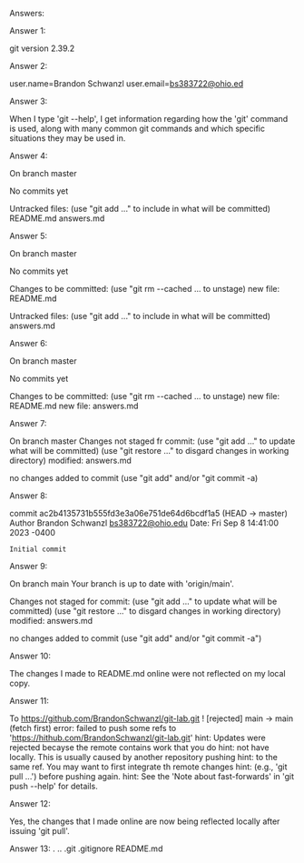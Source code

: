 Answers:


Answer 1:

git version 2.39.2


Answer 2:

user.name=Brandon Schwanzl
user.email=bs383722@ohio.ed


Answer 3:

When I type 'git --help', I get information regarding how the 'git' command is used, along
with many common git commands and which specific situations they may be used in.


Answer 4:

On branch master

No commits yet

Untracked files:
    (use "git add <file>..." to include in what will be committed)
        README.md
        answers.md


Answer 5:

On branch master

No commits yet

Changes to be committed:
    (use "git rm --cached <file>... to unstage)
        new file:   README.md

Untracked files:
    (use "git add <file>..." to include in what will be committed)
        answers.md


Answer 6:

On branch master

No commits yet

Changes to be committed:
    (use "git rm --cached <file>... to unstage)
        new file:   README.md
        new file:   answers.md


Answer 7:

On branch master
Changes not staged fr commit:
    (use "git add <file>..." to update what will be committed)
    (use "git restore <file>..." to disgard changes in working directory)
        modified:   answers.md

no changes added to commit (use "git add" and/or "git commit -a)


Answer 8:

commit ac2b4135731b555fd3e3a06e751de64d6bcdf1a5 (HEAD -> master)
Author Brandon Schwanzl <bs383722@ohio.edu>
Date:   Fri Sep 8 14:41:00 2023 -0400

    Initial commit


Answer 9:

On branch main
Your branch is up to date with 'origin/main'.

Changes not staged for commit:
    (use "git add <file>..." to update what will be committed)
    (use "git restore <file>..." to disgard changes in working directory)
        modified:   answers.md

no changes added to commit (use "git add" and/or "git commit -a")


Answer 10:

The changes I made to README.md online were not reflected on my local copy.

Answer 11:

To https://github.com/BrandonSchwanzl/git-lab.git
 ! [rejected]       main -> main (fetch first)
error: failed to push some refs to 'https://hithub.com/BrandonSchwanzl/git-lab.git'
hint: Updates were rejected becayse the remote contains work that you do
hint: not have locally. This is usually caused by another repository pushing
hint: to the same ref. You may want to first integrate th remote changes
hint: (e.g., 'git pull ...') before pushing again.
hint: See the 'Note about fast-forwards' in 'git push --help' for details.

Answer 12:

Yes, the changes that I made online are now being reflected locally after issuing 'git pull'.


Answer 13:
. .. .git .gitignore README.md
